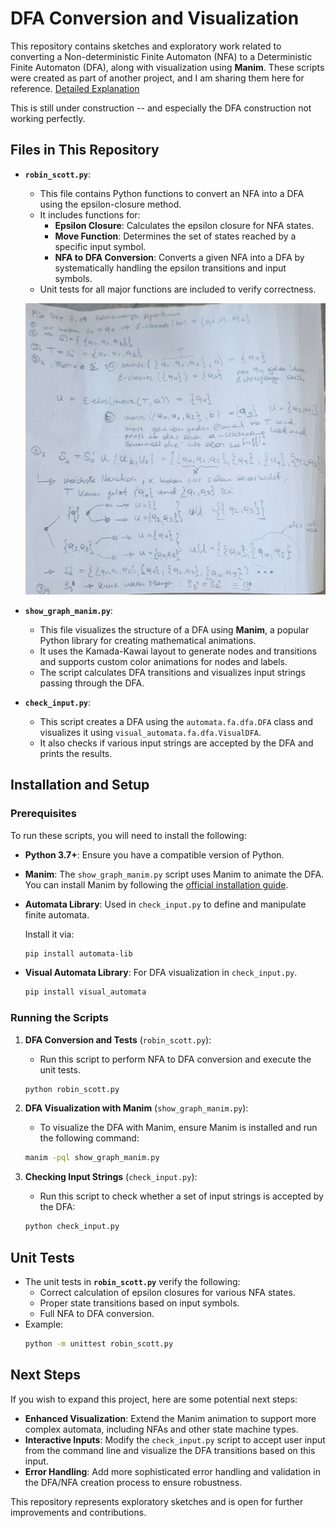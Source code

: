 # DFA Conversion and Visualization

This repository contains sketches and exploratory work related to converting a Non-deterministic Finite Automaton (NFA) to a Deterministic Finite Automaton (DFA), along with visualization using **Manim**. These scripts were created as part of another project, and I am sharing them here for reference.
[Detailed Explanation](./THEORY.md)

This is still under construction -- and especially the DFA construction not working perfectly.

## Files in This Repository

- **`robin_scott.py`**:

  - This file contains Python functions to convert an NFA into a DFA using the epsilon-closure method.
  - It includes functions for:
    - **Epsilon Closure**: Calculates the epsilon closure for NFA states.
    - **Move Function**: Determines the set of states reached by a specific input symbol.
    - **NFA to DFA Conversion**: Converts a given NFA into a DFA by systematically handling the epsilon transitions and input symbols.
  - Unit tests for all major functions are included to verify correctness.

  ![Rabin and Scott](./rabin.jpg)

- **`show_graph_manim.py`**:

  - This file visualizes the structure of a DFA using **Manim**, a popular Python library for creating mathematical animations.
  - It uses the Kamada-Kawai layout to generate nodes and transitions and supports custom color animations for nodes and labels.
  - The script calculates DFA transitions and visualizes input strings passing through the DFA.

- **`check_input.py`**:
  - This script creates a DFA using the `automata.fa.dfa.DFA` class and visualizes it using `visual_automata.fa.dfa.VisualDFA`.
  - It also checks if various input strings are accepted by the DFA and prints the results.

## Installation and Setup

### Prerequisites

To run these scripts, you will need to install the following:

- **Python 3.7+**: Ensure you have a compatible version of Python.
- **Manim**: The `show_graph_manim.py` script uses Manim to animate the DFA. You can install Manim by following the [official installation guide](https://docs.manim.community/en/stable/installation.html).
- **Automata Library**: Used in `check_input.py` to define and manipulate finite automata.

  Install it via:

  ```bash
  pip install automata-lib
  ```

- **Visual Automata Library**: For DFA visualization in `check_input.py`.
  ```bash
  pip install visual_automata
  ```

### Running the Scripts

1. **DFA Conversion and Tests** (`robin_scott.py`):

   - Run this script to perform NFA to DFA conversion and execute the unit tests.

   ```bash
   python robin_scott.py
   ```

2. **DFA Visualization with Manim** (`show_graph_manim.py`):

   - To visualize the DFA with Manim, ensure Manim is installed and run the following command:

   ```bash
   manim -pql show_graph_manim.py
   ```

3. **Checking Input Strings** (`check_input.py`):
   - Run this script to check whether a set of input strings is accepted by the DFA:
   ```bash
   python check_input.py
   ```

## Unit Tests

- The unit tests in **`robin_scott.py`** verify the following:
  - Correct calculation of epsilon closures for various NFA states.
  - Proper state transitions based on input symbols.
  - Full NFA to DFA conversion.
- Example:
  ```bash
  python -m unittest robin_scott.py
  ```

## Next Steps

If you wish to expand this project, here are some potential next steps:

- **Enhanced Visualization**: Extend the Manim animation to support more complex automata, including NFAs and other state machine types.
- **Interactive Inputs**: Modify the `check_input.py` script to accept user input from the command line and visualize the DFA transitions based on this input.
- **Error Handling**: Add more sophisticated error handling and validation in the DFA/NFA creation process to ensure robustness.

This repository represents exploratory sketches and is open for further improvements and contributions.
